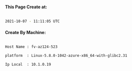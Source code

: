 
   
#### This Page Create at:

```bash

2021-10-07 - 11:11:05 UTC

```

#### Create By Machine:

```bash

Host Name : fv-az124-523

platform  : Linux-5.8.0-1042-azure-x86_64-with-glibc2.31

Ip Local  : 10.1.0.19

```

